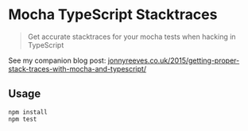 # Mocha TypeScript Stacktraces
> Get accurate stacktraces for your mocha tests when hacking in TypeScript

See my companion blog post: [jonnyreeves.co.uk/2015/getting-proper-stack-traces-with-mocha-and-typescript/](http://jonnyreeves.co.uk/2015/getting-proper-stack-traces-with-mocha-and-typescript/)

## Usage
    npm install
    npm test
